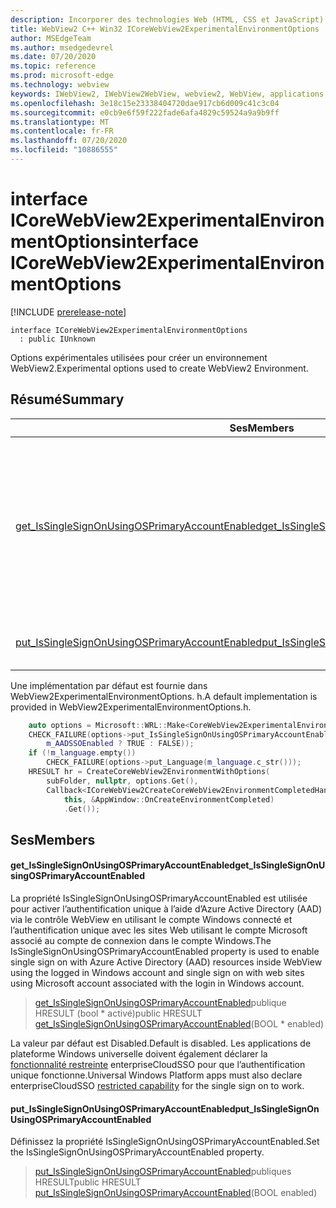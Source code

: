 ```yaml
---
description: Incorporer des technologies Web (HTML, CSS et JavaScript) dans vos applications natives avec le contrôle Microsoft Edge WebView2
title: WebView2 C++ Win32 ICoreWebView2ExperimentalEnvironmentOptions
author: MSEdgeTeam
ms.author: msedgedevrel
ms.date: 07/20/2020
ms.topic: reference
ms.prod: microsoft-edge
ms.technology: webview
keywords: IWebView2, IWebView2WebView, webview2, WebView, applications Win32, Win32, Edge, ICoreWebView2, ICoreWebView2Controller, contrôle de navigateur, html Edge, ICoreWebView2ExperimentalEnvironmentOptions
ms.openlocfilehash: 3e18c15e23338404720dae917cb6d009c41c3c04
ms.sourcegitcommit: e0cb9e6f59f222fade6afa4829c59524a9a9b9ff
ms.translationtype: MT
ms.contentlocale: fr-FR
ms.lasthandoff: 07/20/2020
ms.locfileid: "10886555"
---
```

# <span data-ttu-id="42b3f-104">interface ICoreWebView2ExperimentalEnvironmentOptions</span><span class="sxs-lookup"><span data-stu-id="42b3f-104">interface ICoreWebView2ExperimentalEnvironmentOptions</span></span> 

[!INCLUDE [prerelease-note](../../includes/prerelease-note.md)]

```
interface ICoreWebView2ExperimentalEnvironmentOptions
  : public IUnknown
```

<span data-ttu-id="42b3f-105">Options expérimentales utilisées pour créer un environnement WebView2.</span><span class="sxs-lookup"><span data-stu-id="42b3f-105">Experimental options used to create WebView2 Environment.</span></span>

## <span data-ttu-id="42b3f-106">Résumé</span><span class="sxs-lookup"><span data-stu-id="42b3f-106">Summary</span></span>

 <span data-ttu-id="42b3f-107">Ses</span><span class="sxs-lookup"><span data-stu-id="42b3f-107">Members</span></span>                        | <span data-ttu-id="42b3f-108">Descriptions</span><span class="sxs-lookup"><span data-stu-id="42b3f-108">Descriptions</span></span>
--------------------------------|---------------------------------------------
[<span data-ttu-id="42b3f-109">get_IsSingleSignOnUsingOSPrimaryAccountEnabled</span><span class="sxs-lookup"><span data-stu-id="42b3f-109">get_IsSingleSignOnUsingOSPrimaryAccountEnabled</span></span>](#get_issinglesignonusingosprimaryaccountenabled) | <span data-ttu-id="42b3f-110">La propriété IsSingleSignOnUsingOSPrimaryAccountEnabled est utilisée pour activer l’authentification unique à l’aide d’Azure Active Directory (AAD) via le contrôle WebView en utilisant le compte Windows connecté et l’authentification unique avec les sites Web utilisant le compte Microsoft associé au compte de connexion dans le compte Windows.</span><span class="sxs-lookup"><span data-stu-id="42b3f-110">The IsSingleSignOnUsingOSPrimaryAccountEnabled property is used to enable single sign on with Azure Active Directory (AAD) resources inside WebView using the logged in Windows account and single sign on with web sites using Microsoft account associated with the login in Windows account.</span></span>
[<span data-ttu-id="42b3f-111">put_IsSingleSignOnUsingOSPrimaryAccountEnabled</span><span class="sxs-lookup"><span data-stu-id="42b3f-111">put_IsSingleSignOnUsingOSPrimaryAccountEnabled</span></span>](#put_issinglesignonusingosprimaryaccountenabled) | <span data-ttu-id="42b3f-112">Définissez la propriété IsSingleSignOnUsingOSPrimaryAccountEnabled.</span><span class="sxs-lookup"><span data-stu-id="42b3f-112">Set the IsSingleSignOnUsingOSPrimaryAccountEnabled property.</span></span>

<span data-ttu-id="42b3f-113">Une implémentation par défaut est fournie dans WebView2ExperimentalEnvironmentOptions. h.</span><span class="sxs-lookup"><span data-stu-id="42b3f-113">A default implementation is provided in WebView2ExperimentalEnvironmentOptions.h.</span></span>

```cpp
    auto options = Microsoft::WRL::Make<CoreWebView2ExperimentalEnvironmentOptions>();
    CHECK_FAILURE(options->put_IsSingleSignOnUsingOSPrimaryAccountEnabled(
        m_AADSSOEnabled ? TRUE : FALSE));
    if (!m_language.empty())
        CHECK_FAILURE(options->put_Language(m_language.c_str()));
    HRESULT hr = CreateCoreWebView2EnvironmentWithOptions(
        subFolder, nullptr, options.Get(),
        Callback<ICoreWebView2CreateCoreWebView2EnvironmentCompletedHandler>(
            this, &AppWindow::OnCreateEnvironmentCompleted)
            .Get());
```

## <span data-ttu-id="42b3f-114">Ses</span><span class="sxs-lookup"><span data-stu-id="42b3f-114">Members</span></span>

#### <span data-ttu-id="42b3f-115">get_IsSingleSignOnUsingOSPrimaryAccountEnabled</span><span class="sxs-lookup"><span data-stu-id="42b3f-115">get_IsSingleSignOnUsingOSPrimaryAccountEnabled</span></span> 

<span data-ttu-id="42b3f-116">La propriété IsSingleSignOnUsingOSPrimaryAccountEnabled est utilisée pour activer l’authentification unique à l’aide d’Azure Active Directory (AAD) via le contrôle WebView en utilisant le compte Windows connecté et l’authentification unique avec les sites Web utilisant le compte Microsoft associé au compte de connexion dans le compte Windows.</span><span class="sxs-lookup"><span data-stu-id="42b3f-116">The IsSingleSignOnUsingOSPrimaryAccountEnabled property is used to enable single sign on with Azure Active Directory (AAD) resources inside WebView using the logged in Windows account and single sign on with web sites using Microsoft account associated with the login in Windows account.</span></span>

> <span data-ttu-id="42b3f-117">[get_IsSingleSignOnUsingOSPrimaryAccountEnabled](#get_issinglesignonusingosprimaryaccountenabled)publique HRESULT (bool \* activé)</span><span class="sxs-lookup"><span data-stu-id="42b3f-117">public HRESULT [get_IsSingleSignOnUsingOSPrimaryAccountEnabled](#get_issinglesignonusingosprimaryaccountenabled)(BOOL \* enabled)</span></span>

<span data-ttu-id="42b3f-118">La valeur par défaut est Disabled.</span><span class="sxs-lookup"><span data-stu-id="42b3f-118">Default is disabled.</span></span> <span data-ttu-id="42b3f-119">Les applications de plateforme Windows universelle doivent également déclarer la [fonctionnalité restreinte](https://docs.microsoft.com/windows/uwp/packaging/app-capability-declarations#restricted-capabilities) enterpriseCloudSSO pour que l’authentification unique fonctionne.</span><span class="sxs-lookup"><span data-stu-id="42b3f-119">Universal Windows Platform apps must also declare enterpriseCloudSSO [restricted capability](https://docs.microsoft.com/windows/uwp/packaging/app-capability-declarations#restricted-capabilities) for the single sign on to work.</span></span>

#### <span data-ttu-id="42b3f-120">put_IsSingleSignOnUsingOSPrimaryAccountEnabled</span><span class="sxs-lookup"><span data-stu-id="42b3f-120">put_IsSingleSignOnUsingOSPrimaryAccountEnabled</span></span> 

<span data-ttu-id="42b3f-121">Définissez la propriété IsSingleSignOnUsingOSPrimaryAccountEnabled.</span><span class="sxs-lookup"><span data-stu-id="42b3f-121">Set the IsSingleSignOnUsingOSPrimaryAccountEnabled property.</span></span>

> <span data-ttu-id="42b3f-122">[put_IsSingleSignOnUsingOSPrimaryAccountEnabled](#put_issinglesignonusingosprimaryaccountenabled)publiques HRESULT</span><span class="sxs-lookup"><span data-stu-id="42b3f-122">public HRESULT [put_IsSingleSignOnUsingOSPrimaryAccountEnabled](#put_issinglesignonusingosprimaryaccountenabled)(BOOL enabled)</span></span>

